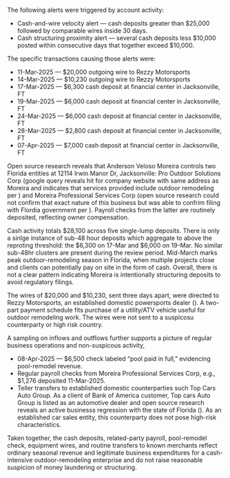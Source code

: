 The following alerts were triggered by account activity:
- Cash-and-wire velocity alert — cash deposits greater than $25,000 followed by comparable wires inside 30 days.
- Cash structuring proximity alert — several cash deposits less $10,000 posted within consecutive days that together exceed $10,000.


The specific transactions causing those alerts were:
- 11-Mar-2025 — $20,000 outgoing wire to Rezzy Motorsports
- 14-Mar-2025 — $10,230 outgoing wire to Rezzy Motorsports
- 17-Mar-2025 — $6,300 cash deposit at financial center in Jacksonville, FT
- 19-Mar-2025 — $6,000 cash deposit at financial center in Jacksonville, FT
- 24-Mar-2025 — $6,000 cash deposit at financial center in Jacksonville, FT
- 28-Mar-2025 — $2,800 cash deposit at financial center in Jacksonville, FT
- 07-Apr-2025 — $7,000 cash deposit at financial center in Jacksonville, FT


Open source research reveals that Anderson Veloso Moreira controls two Florida entities at 12114 Irwin Manor Dr, Jacksonville: Pro Outdoor Solutions Corp (google query reveals hit for company website with same address as Moreira and indicates that services provided include outdoor remodeling per ) and Moreira Professional Services Corp (open source research could not confirm that exact nature of this business but was able to confrim filing with Flordia government per ). Payroll checks from the latter are routinely deposited, reflecting owner compensation.


Cash activity totals $28,100 across five single-lump deposits. There is only a sinlge instance of sub-48 hour deposits which aggregate to above the reproting threshold: the $6,300 on 17-Mar and $6,000 on 19-Mar. No similar sub-48hr clusters are present during the review period. Mid-March marks peak outdoor-remodeling season in Florida, when multiple projects close and clients can potentially pay on site in the form of cash. Overall, there is not a clear pattern indicating Moreira is intentionally structuring deposits to avoid regulatory filings. 


The wires of $20,000 and $10,230, sent three days apart, were directed to Rezzy Motorsports, an established domestic powersports dealer (). A two-part payment schedule fits purchase of a utility/ATV vehicle useful for outdoor remodeling work. The wires were not sent to a suspicosu counterparty or high risk country.


A sampling on inflows and outflows further supports a picture of regular business operations and non-suspicous activity,
- 08-Apr-2025 — $6,500 check labeled “pool paid in full,” evidencing pool-remodel revenue.
- Regular payroll checks from Moreira Professional Services Corp, e.g., $1,276 deposited 11-Mar-2025.
- Teller transfers to established domestic counterparties such Top Cars Auto Group. As a client of Bank of America customer, Top cars Auto Group is listed as an automotive dealer and open source research reveals an active businesss regression with the state of Florida (). As an established car sales entity, this counterparty does not pose high-risk characteristics.


Taken together, the cash deposits, related-party payroll, pool-remodel check, equipment wires, and routine transfers to known merchants reflect ordinary seasonal revenue and legitimate business expenditures for a cash-intensive outdoor-remodeling enterprise and do not raise reasonable suspicion of money laundering or structuring.
